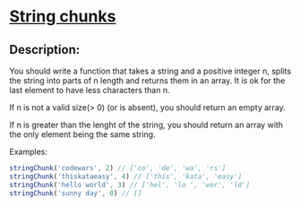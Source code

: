 # [String chunks](https://www.codewars.com/kata/55b4f9906ac454650900007d)

## Description:

You should write a function that takes a string and a positive integer n, splits the string into parts of n length and returns them in an array. It is ok for the last element to have less characters than n.

If n is not a valid size(> 0) (or is absent), you should return an empty array.

If n is greater than the lenght of the string, you should return an array with the only element being the same string.

Examples:

```javascript
stringChunk('codewars', 2) // ['co', 'de', 'wa', 'rs']
stringChunk('thiskataeasy', 4) // ['this', 'kata', 'easy']
stringChunk('hello world', 3) // ['hel', 'lo ', 'wor', 'ld']
stringChunk('sunny day', 0) // []
```